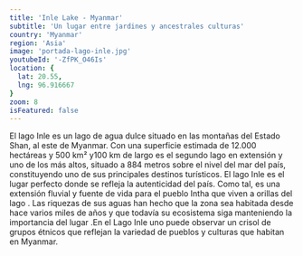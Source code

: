 ```yaml
---
title: 'Inle Lake - Myanmar'
subtitle: 'Un lugar entre jardines y ancestrales culturas'
country: 'Myanmar'
region: 'Asia'
image: 'portada-lago-inle.jpg'
youtubeId: '-ZfPK_O46Is'
location: {
  lat: 20.55,
  lng: 96.916667
}
zoom: 8
isFeatured: false
---
```


El lago Inle es un lago de agua dulce situado en las montañas del Estado Shan, al este de Myanmar. Con una superficie estimada de 12.000 hectáreas y 500 km² y100 km de largo es el segundo lago en extensión y uno de los más altos, situado a 884 metros sobre el nivel del mar del país, constituyendo uno de sus principales destinos turísticos. El lago Inle es el lugar perfecto donde se refleja la autenticidad del país. Como tal, es una extensión fluvial y fuente de vida para el pueblo Intha que viven a orillas del lago . Las riquezas de sus aguas han hecho que la zona sea habitada desde hace varios miles de años y que todavía su ecosistema siga manteniendo la importancia del lugar .En el Lago Inle uno puede observar un crisol de grupos étnicos que reflejan la variedad de pueblos y culturas que habitan en Myanmar.